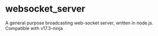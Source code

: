 # websocket_server
A general purpose broadcasting web-socket server, written in node.js. Compatible with v17.3-ninja
